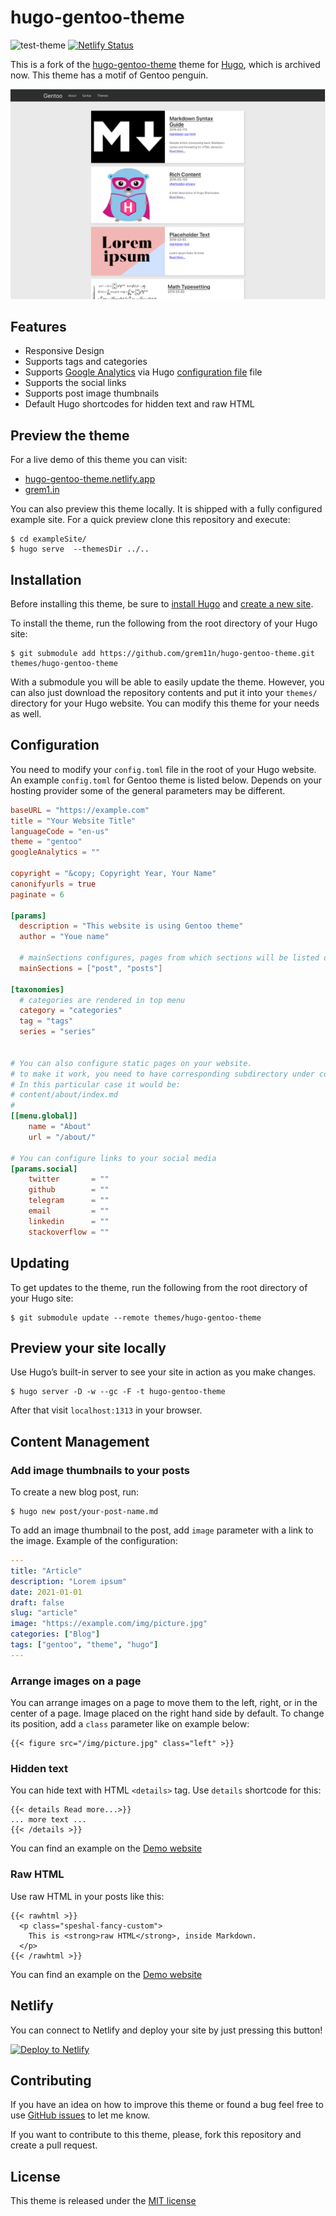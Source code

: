 # hugo-gentoo-theme
![test-theme](https://github.com/grem11n/hugo-gentoo-theme/workflows/test-theme/badge.svg)
[![Netlify Status](https://api.netlify.com/api/v1/badges/7daab0af-af8d-415c-9d83-f6994bc8b67b/deploy-status)](https://app.netlify.com/sites/laughing-bartik-75b6a3/deploys)

This is a fork of the [hugo-gentoo-theme](https://github.com/d-kusk/hugo-gentoo-theme) theme for [Hugo](https://gohugo.io), which is archived now.
This theme has a motif of Gentoo penguin.

![hugo-gentoo-theme's screenshot](https://raw.githubusercontent.com/grem11n/hugo-gentoo-theme/main/images/screenshot.png)

## Features

- Responsive Design
- Supports tags and categories
- Supports [Google Analytics](https://analytics.google.com/analytics/web/provision/#/provision) via Hugo [configuration file](https://gohugo.io/getting-started/configuration/) file
- Supports the social links
- Supports post image thumbnails
- Default Hugo shortcodes for hidden text and raw HTML 

## Preview the theme

For a live demo of this theme you can visit:
- [hugo-gentoo-theme.netlify.app](https://hugo-gentoo-theme.netlify.app)
- [grem1.in](https://grem1.in)

You can also preview this theme locally. It is shipped with a fully configured example site. For a quick preview clone this repository and execute:

```
$ cd exampleSite/
$ hugo serve  --themesDir ../..
```

## Installation

Before installing this theme, be sure to [install Hugo](https://gohugo.io/getting-started/quick-start/)
and [create a new site](https://gohugo.io/getting-started/quick-start/#step-2-create-a-new-site).

To install the theme, run the following from the root directory of your Hugo site:

```
$ git submodule add https://github.com/grem11n/hugo-gentoo-theme.git themes/hugo-gentoo-theme
```

With a submodule you will be able to easily update the theme. However, you can also just download the repository contents and put it into your `themes/` directory for your Hugo website. You can modify this theme for your needs as well.

## Configuration

You need to modify your `config.toml` file in the root of your Hugo website. An example `config.toml` for Gentoo theme is listed below. Depends on your hosting provider some of the general parameters may be different.

```toml
baseURL = "https://example.com"
title = "Your Website Title"
languageCode = "en-us"
theme = "gentoo"
googleAnalytics = ""

copyright = "&copy; Copyright Year, Your Name"
canonifyurls = true
paginate = 6

[params]
  description = "This website is using Gentoo theme"
  author = "Youe name"

  # mainSections configures, pages from which sections will be listed on the main page
  mainSections = ["post", "posts"]

[taxonomies]
  # categories are rendered in top menu
  category = "categories"
  tag = "tags"
  series = "series"


# You can also configure static pages on your website.
# to make it work, you need to have corresponding subdirectory under content/ dir with index.md
# In this particular case it would be:
# content/about/index.md
#
[[menu.global]]
    name = "About"
    url = "/about/"

# You can configure links to your social media
[params.social]
    twitter       = ""
    github        = ""
    telegram      = ""
    email         = ""
    linkedin      = ""
    stackoverflow = ""
```

## Updating

To get updates to the theme, run the following from the root directory of your Hugo site: 

```
$ git submodule update --remote themes/hugo-gentoo-theme
```

## Preview your site locally

Use Hugo’s built-in server to see your site in action as you make changes.

```
$ hugo server -D -w --gc -F -t hugo-gentoo-theme
```

After that visit ``localhost:1313`` in your browser.

## Content Management

### Add image thumbnails to your posts

To create a new blog post, run:

```
$ hugo new post/your-post-name.md
```

To add an image thumbnail to the post, add `image` parameter with a link to the image. Example of the configuration:

```yaml
---
title: "Article"
description: "Lorem ipsum"
date: 2021-01-01
draft: false
slug: "article"
image: "https://example.com/img/picture.jpg"
categories: ["Blog"]
tags: ["gentoo", "theme", "hugo"]
---
```

### Arrange images on a page

You can arrange images on a page to move them to the left, right, or in the center of a page. Image placed on the right hand side by default. To change its position, add a `class` parameter like on example below:

```
{{< figure src="/img/picture.jpg" class="left" >}}
```

### Hidden text

You can hide text with HTML `<details>` tag. Use `details` shortcode for this:

```
{{< details Read more...>}}
... more text ...
{{< /details >}}

```
You can find an example on the [Demo website](https://hugo-gentoo-theme.netlify.app/post/shortcodes/)

### Raw HTML

Use raw HTML in your posts like this:

```
{{< rawhtml >}}
  <p class="speshal-fancy-custom">
    This is <strong>raw HTML</strong>, inside Markdown.
  </p>
{{< /rawhtml >}}
```
You can find an example on the [Demo website](https://hugo-gentoo-theme.netlify.app/post/shortcodes/)

## Netlify

You can connect to Netlify and deploy your site by just pressing this button!

[![Deploy to Netlify](https://www.netlify.com/img/deploy/button.svg)](https://app.netlify.com/start/deploy?repository=https://github.com/grem11n/hugo-gentoo-theme)

## Contributing

If you have an idea on how to improve this theme or found a bug feel free to use [GitHub issues](https://github.com/grem11n/hugo-gentoo-theme/issues) to let me know.

If you want to contribute to this theme, please, fork this repository and create a pull request.

## License
This theme is released under the [MIT license](https://github.com/grem11n/hugo-gentoo-theme/blob/main/LICENSE.md)
